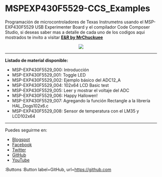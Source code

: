 # MSPEXP430F5529-CCS_Examples

Programación de microcontroladores de Texas Instrumetns usando el  MSP-EXP430F5529 USB Experimenter Board y el compilador Code Composer Studio, si deseas saber mas a detalle de cada uno de los codigos aqui mostrados te invito a visitar [**E&R by MrChuckuee**](https://mrchunckuee.blogspot.mx/p/msp-exp430f5529-experimenter-board.html)

<p align="center">
  <img src="https://2.bp.blogspot.com/-49OKMT_tbN0/WZo3ghaj0gI/AAAAAAAAEOs/OQCKiExXwAgUSSHHv0nH6J8NBDvKdKswQCLcBGAs/s1600/MSP-EXP430F5529.jpg"/>
</p>

***
**Listado de material disponible:**
- MSP-EXP430F5529_000: Introducción
- MSP-EXP430F5529_001: Toggle LED 
- MSP-EXP430F5529_002: Ejemplo básico del ADC12_A
- MSP-EXP430F5529_004: 102x64 LCD Basic test
- MSP-EXP430F5529_005: Leer y mostrar el voltaje del ADC
- MSP-EXP430F5529_006: Happy Hallowen!
- MSP-EXP430F5529_007: Agregando la función Rectangle a la librería HAL_Dogs102x6.c
- MSP-EXP430F5529_008: Sensor de temperatura con el LM35 y LCD102x64

***
Puedes seguirme en:
- [Blogspot](http://mrchunckuee.blogspot.com)
- [Facebook](https://www.facebook.com/ElectronicayRobotica)
- [Twitter](https://twitter.com/MrChunckuee)
- [GitHub](https://github.com/MrChunckuee)
- [YouTube](https://www.youtube.com/user/mrchunckueepsr)

:Buttons
:Button label=GitHub, url=https://github.com
